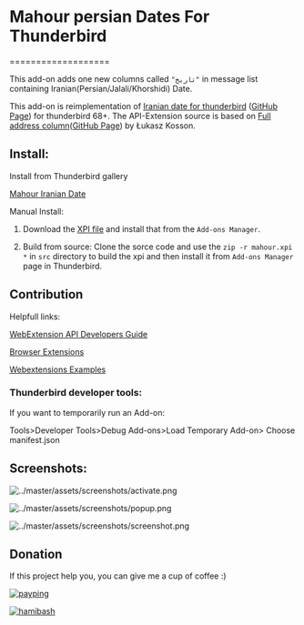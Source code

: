 # Mahour persian Dates For Thunderbird
===================

This add-on adds one new columns called `"تاریخ"` in message list containing
Iranian(Persian/Jalali/Khorshidi) Date.

This add-on is reimplementation of [Iranian date for thunderbird](https://addons.thunderbird.net/en-US/thunderbird/addon/iranian-date-for-thunderbird/?src=ss) ([GitHub Page](https://github.com/pouriap/Thunderbird-IranianDate)) for thunderbird 68+. The API-Extension source is based on [Full address column](https://addons.thunderbird.net/en-US/thunderbird/addon/full-address-column/?src=ss)([GitHub Page](https://github.com/lkosson/full-address-column)) by Łukasz Kosson.

## Install:

Install from Thunderbird gallery

[Mahour Iranian Date](https://addons.thunderbird.net/en-us/thunderbird/addon/mahour-iranian-date/)

Manual Install:

1. Download the [XPI file](https://github.com/mhdzli/mahour/releases/download/V1.1.2/mahour_1.1.2-tb.xpi) and install that from the `Add-ons Manager`.

1. Build from source: Clone the sorce code and use the `zip -r mahour.xpi *` in `src` directory to build the xpi and then install it from `Add-ons Manager` page in Thunderbird.


## Contribution

Helpfull links:

[WebExtension API Developers Guide](https://firefox-source-docs.mozilla.org/toolkit/components/extensions/webextensions/index.html)

[Browser Extensions](https://developer.mozilla.org/en-US/docs/Mozilla/Add-ons/WebExtensions)

[Webextensions Examples](https://github.com/mdn/webextensions-examples)

### Thunderbird developer tools:

If you want to temporarily run an Add-on:

Tools>Developer Tools>Debug Add-ons>Load Temporary Add-on><PATH TO LOCAL SOURCE FILES> Choose manifest.json
  
## Screenshots:

![../master/assets/screenshots/activate.png](../master/assets/screenshots/activate.png)

![../master/assets/screenshots/popup.png](../master/assets/screenshots/popup.png)

![../master/assets/screenshots/screenshot.png](../master/assets/screenshots/screenshot.png)

## Donation

If this project help you, you can give me a cup of coffee :) 

[![payping](../master/assets/payping.gif)](https://www.payping.ir/@mzeinali)


[![hamibash](../master/assets/hamibash.png)](https://www.hamibash.com/mzeinali)
